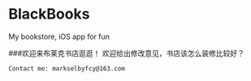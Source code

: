 # BlackBooks
My bookstore, iOS app for fun

###欢迎来布莱克书店逛逛！
欢迎给出修改意见，书店该怎么装修比较好？
    
    Contact me: markselbyfcy@163.com
